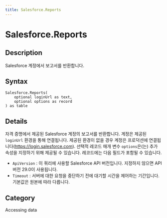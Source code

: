```yaml
---
title: Salesforce.Reports
---
```


# Salesforce.Reports


## Description

Salesforce 계정에서 보고서를 반환합니다.


## Syntax

```powerquery
Salesforce.Reports(
    optional loginUrl as text,
    optional options as record
) as table
```


## Details

자격 증명에서 제공된 Salesforce 계정의 보고서를 반환합니다. 계정은 제공된 <code>loginUrl</code> 환경을 통해 연결됩니다. 제공된 환경이 없을 경우 계정은 프로덕션에 연결됩니다(https://login.salesforce.com). 선택적 레코드 매개 변수 <code>options</code>은(는) 추가 속성을 지정하기 위해 제공될 수 있습니다. 레코드에는 다음 필드가 포함될 수 있습니다.    <ul><li><code>ApiVersion</code> : 이 쿼리에 사용할 Salesforce API 버전입니다. 지정하지 않으면 API 버전 29.0이 사용됩니다.</li><li><code>Timeout</code> : 서버에 대한 요청을 중단하기 전에 대기할 시간을 제어하는 기간입니다. 기본값은 원본에 따라 다릅니다.</li></ul>    



## Category
Accessing data
